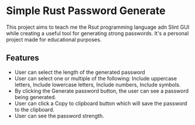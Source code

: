 # Simple Rust Password Generate

This project aims to teach me the Rsut programming language adn Slint GUI while creating a useful tool for generating strong passwords. It's a personal project made for educational purposes.

## Features
- User can select the length of the generated password
- User can select one or multiple of the following: Include uppercase letters, Include lowercase letters, Include numbers, Include symbols.
- By clicking the Generate password button, the user can see a password being generated.
- User can click a Copy to clipboard button which will save the password to the clipboard.
- User can see the password strength.
